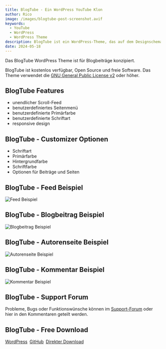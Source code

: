 ```yaml
---
title: BlogTube - Ein WordPress YouTube Klon
author: Rico
image: /images/blogtube-post-screenshot.avif
keywords:
  - YouTube
  - WordPress
  - WordPress Theme
description: BlogTube ist ein WordPress-Theme, das auf dem Designschema von YouTube basiert
date: 2024-05-18
---
```


Das BlogTube WordPress Theme ist für Blogbeiträge konzipiert.

BlogTube ist kostenlos verfügbar, Open Source und freie Software. Das Theme verwendet die [GNU General Public License v2](http://www.gnu.org/licenses/gpl-2.0.html) oder höher.

## BlogTube Features

- unendlicher Scroll-Feed
- benutzerdefiniertes Seitenmenü
- benutzerdefinierte Primärfarbe
- benutzerdefinierte Schriftart
- responsive design

## BlogTube - Customizer Optionen

- Schriftart
- Primärfarbe
- Hintergrundfarbe
- Schriftfarbe
- Optionen für Beiträge und Seiten

## BlogTube - Feed Beispiel

![Feed Beispiel](/images/blogtube-feed.avif "Feed Beispiel")

## BlogTube - Blogbeitrag Beispiel

![Blogbeitrag Beispiel](/images/blogtube-post-screenshot.avif "Blogbeitrag Beispiel")

## BlogTube - Autorenseite Beispiel

![Autorenseite Beispiel](/images/blogtube-author-page.avif "Autorenseite Beispiel")

## BlogTube - Kommentar Beispiel

![Kommentar Beispiel](/images/blogtube-comment.avif "Kommentar Beispiel")

## BlogTube - Support Forum

Probleme, Bugs oder Funktionswünsche können im [Support-Forum](https://wordpress.org/support/theme/blogtube/) oder hier in den Kommentaren geteilt werden.

## BlogTube - Free Download

<div style="display: flex; gap: 0.5em; flex-wrap: wrap; margin-top: 1em">
  <a class="linkButton" title="Download von WordPress" href="https://wordpress.org/themes/blogtube" target="_blank">
  WordPress</a>
  <a class="linkButton" title="Ansehen auf GitHub" href="https://github.com/KopfdesDaemons/blogtube" target="_blank">GitHub</a>
  <a class="linkButton" title="Direkter Download" href="https://github.com/KopfdesDaemons/blogtube/archive/refs/heads/main.zip">Direkter Download</a>
</div>
